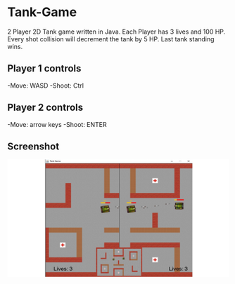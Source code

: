 # Tank-Game

2 Player 2D Tank game written in Java. Each Player has 3 lives and 100 HP. Every shot collision will decrement the tank by 5 HP. Last tank standing wins. 

## Player 1 controls
-Move: WASD
-Shoot: Ctrl

## Player 2 controls
-Move: arrow keys
-Shoot: ENTER

## Screenshot
![](/Assets/tank_2.jpg)